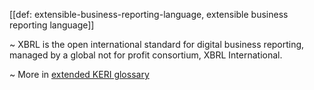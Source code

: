 [[def: extensible-business-reporting-language, extensible business reporting language]]

~ XBRL is the open international standard for digital business reporting, managed by a global not for profit consortium, XBRL International. 

~ More in <a href="https://weboftrust.github.io/WOT-terms/docs/glossary/extensible-business-reporting-language">extended KERI glossary</a>

